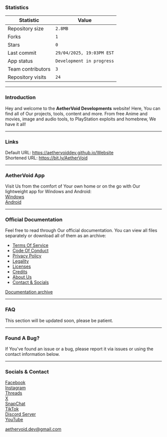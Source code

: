 ### Statistics
| Statistic                   | Value                             |
|---------------------------|------------------------------------|
| Repository size     | `2.8MB`                               |
| Forks         | `1`                              |
| Stars                 | `0`                               |
| Last commit    | `29/04/2025, 19:03PM EST`                             |
| App status         | `Development in progress`                         |
| Team contributors         | `3`                          |
| Repository visits         | `24`                       |
---

### Introduction
Hey and welcome to the **AetherVoid Developments** website! Here, You can find all of Our projects, tools, content and more. From free Anime and movies, image and audio tools, to PlayStation exploits and homebrew, We have it all!

---

### Links
Default URL: https://aethervoiddev.github.io/Website  
Shortened URL: https://bit.ly/AetherVoid  

---

### AetherVoid App
Visit Us from the comfort of Your own home or on the go with Our lightweight app for Windows and Android:  
[Windows](https://google.com/404)  
[Android](https://google.com/404)  

---

### Official Documentation
Feel free to read through Our official documentation. You can view all files separately or download all of them as an archive:  
- [Terms Of Service](https://google.com/404)  
- [Code Of Conduct](https://google.com/404)  
- [Privacy Policy](https://google.com/404)  
- [Legality](https://google.com/404)  
- [Licenses](https://google.com/404)  
- [Credits](https://google.com/404)  
- [About Us](https://google.com/404)  
- [Contact & Socials](https://google.com/404)  

[Documentation archive](https://google.com/404)  

---

### FAQ
This section will be updated soon, please be patient.

---

### Found A Bug?
If You've found an issue or a bug, please report it via issues or using the contact information below.

---

### Socials & Contact
[Facebook](https://www.facebook.com/aethervoiddev)  
[Instagram](https://www.instagram.com/aethervoiddev/)  
[Threads](https://google.com/404)  
[X](https://google.com/404)  
[SnapChat](https://google.com/404)  
[TikTok](https://google.com/404)  
[Discord Server](https://discord.gg/HRKmde3nsW)  
[YouTube](https://youtube.com/@AetherVoidDev)  

[aethervoid.dev@gmail.com](https://gmail.com)  
